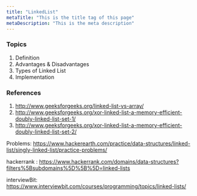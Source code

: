 ```yaml
---
title: "LinkedList"
metaTitle: "This is the title tag of this page"
metaDescription: "This is the meta description"
---
```



### Topics

1. Definition
2. Advantages & Disadvantages
3. Types of Linked List
4. Implementation

### References
1. http://www.geeksforgeeks.org/linked-list-vs-array/
2. http://www.geeksforgeeks.org/xor-linked-list-a-memory-efficient-doubly-linked-list-set-1/
3. http://www.geeksforgeeks.org/xor-linked-list-a-memory-efficient-doubly-linked-list-set-2/

Problems: https://www.hackerearth.com/practice/data-structures/linked-list/singly-linked-list/practice-problems/

hackerrank : https://www.hackerrank.com/domains/data-structures?filters%5Bsubdomains%5D%5B%5D=linked-lists

interviewBit: https://www.interviewbit.com/courses/programming/topics/linked-lists/